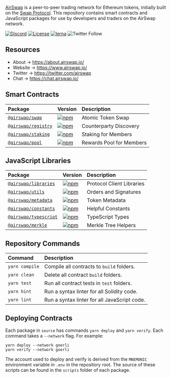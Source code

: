 [AirSwap](https://www.airswap.io/) is a peer-to-peer trading network for Ethereum tokens, initially built on the [Swap Protocol](https://www.airswap.io/whitepaper.htm). This repository contains smart contracts and JavaScript packages for use by developers and traders on the AirSwap network.

[![Discord](https://img.shields.io/discord/590643190281928738.svg)](https://chat.airswap.io)
[![License](https://img.shields.io/badge/License-MIT-blue)](https://opensource.org/licenses/MIT)
[![lerna](https://img.shields.io/badge/maintained%20with-lerna-cc00ff.svg)](https://lerna.js.org/)
![Twitter Follow](https://img.shields.io/twitter/follow/airswap?style=social)

## Resources

- About → https://about.airswap.io/
- Website → https://www.airswap.io/
- Twitter → https://twitter.com/airswap
- Chat → https://chat.airswap.io/

## Smart Contracts

| Package                                 | Version                                                                                                   | Description              |
| :-------------------------------------- | :-------------------------------------------------------------------------------------------------------- | :----------------------- |
| [`@airswap/swap`](/source/swap)         | [![npm](https://img.shields.io/npm/v/@airswap/swap)](https://www.npmjs.com/package/@airswap/swap)         | Atomic Token Swap        |
| [`@airswap/registry`](/source/registry) | [![npm](https://img.shields.io/npm/v/@airswap/registry)](https://www.npmjs.com/package/@airswap/registry) | Counterparty Discovery   |
| [`@airswap/staking`](/source/staking)   | [![npm](https://img.shields.io/npm/v/@airswap/staking)](https://www.npmjs.com/package/@airswap/staking)   | Staking for Members      |
| [`@airswap/pool`](/source/pool)         | [![npm](https://img.shields.io/npm/v/@airswap/pool)](https://www.npmjs.com/package/@airswap/pool)         | Rewards Pool for Members |

## JavaScript Libraries

| Package                                    | Version                                                                                                       | Description               |
| :----------------------------------------- | :------------------------------------------------------------------------------------------------------------ | :------------------------ |
| [`@airswap/libraries`](/tools/libraries)   | [![npm](https://img.shields.io/npm/v/@airswap/libraries)](https://www.npmjs.com/package/@airswap/libraries)   | Protocol Client Libraries |
| [`@airswap/utils`](/tools/utils)           | [![npm](https://img.shields.io/npm/v/@airswap/utils)](https://www.npmjs.com/package/@airswap/utils)           | Orders and Signatures     |
| [`@airswap/metadata`](/tools/metadata)     | [![npm](https://img.shields.io/npm/v/@airswap/metadata)](https://www.npmjs.com/package/@airswap/metadata)     | Token Metadata            |
| [`@airswap/constants`](/tools/constants)   | [![npm](https://img.shields.io/npm/v/@airswap/constants)](https://www.npmjs.com/package/@airswap/constants)   | Helpful Constants         |
| [`@airswap/typescript`](/tools/typescript) | [![npm](https://img.shields.io/npm/v/@airswap/typescript)](https://www.npmjs.com/package/@airswap/typescript) | TypeScript Types          |
| [`@airswap/merkle`](/tools/merkle)         | [![npm](https://img.shields.io/npm/v/@airswap/merkle)](https://www.npmjs.com/package/@airswap/merkle)         | Merkle Tree Helpers       |

## Repository Commands

| Command        | Description                                  |
| :------------- | :------------------------------------------- |
| `yarn compile` | Compile all contracts to `build` folders.    |
| `yarn clean`   | Delete all contract `build` folders.         |
| `yarn test`    | Run all contract tests in `test` folders.    |
| `yarn hint`    | Run a syntax linter for all Solidity code.   |
| `yarn lint`    | Run a syntax linter for all JavaScript code. |

## Deploying Contracts

Each package in `source` has commands `yarn deploy` and `yarn verify`. Each command takes a `--network` flag. For example:

```
yarn deploy --network goerli
yarn verify --network goerli
```

The account used to deploy and verify is derived from the `MNEMONIC` environment variable in `.env` in the repository root. The source of these scripts can be found in the `scripts` folder of each package.
